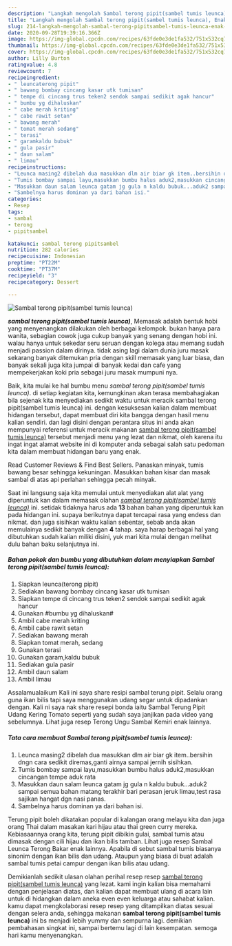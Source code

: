 ```yaml
---
description: "Langkah mengolah Sambal terong pipit(sambel tumis leunca), Enak Banget"
title: "Langkah mengolah Sambal terong pipit(sambel tumis leunca), Enak Banget"
slug: 214-langkah-mengolah-sambal-terong-pipitsambel-tumis-leunca-enak-banget
date: 2020-09-28T19:39:16.366Z
image: https://img-global.cpcdn.com/recipes/63fde0e3de1fa532/751x532cq70/sambal-terong-pipitsambel-tumis-leunca-foto-resep-utama.jpg
thumbnail: https://img-global.cpcdn.com/recipes/63fde0e3de1fa532/751x532cq70/sambal-terong-pipitsambel-tumis-leunca-foto-resep-utama.jpg
cover: https://img-global.cpcdn.com/recipes/63fde0e3de1fa532/751x532cq70/sambal-terong-pipitsambel-tumis-leunca-foto-resep-utama.jpg
author: Lilly Burton
ratingvalue: 4.8
reviewcount: 7
recipeingredient:
- " leuncaterong pipit"
- " bawang bombay cincang kasar utk tumisan"
- " tempe di cincang trus teken2 sendok sampai sedikit agak hancur"
- " bumbu yg dihaluskan"
- " cabe merah kriting"
- " cabe rawit setan"
- " bawang merah"
- " tomat merah sedang"
- " terasi"
- " garamkaldu bubuk"
- " gula pasir"
- " daun salam"
- " limau"
recipeinstructions:
- "Leunca masing2 dibelah dua masukkan dlm air biar gk item..bersihin dngn cara sedikit diremas,ganti airnya sampai jernih sisihkan."
- "Tumis bombay sampai layu,masukkan bumbu halus aduk2,masukkan cincangan tempe aduk rata"
- "Masukkan daun salam leunca gatam jg gula n kaldu bubuk...aduk2 sampai semua bahan matang terakhir bari perasan jeruk limau,test rasa sajikan hangat dgn nasi panas."
- "Sambelnya harus dominan ya dari bahan isi."
categories:
- Resep
tags:
- sambal
- terong
- pipitsambel

katakunci: sambal terong pipitsambel 
nutrition: 282 calories
recipecuisine: Indonesian
preptime: "PT22M"
cooktime: "PT37M"
recipeyield: "3"
recipecategory: Dessert

---
```



![Sambal terong pipit(sambel tumis leunca)](https://img-global.cpcdn.com/recipes/63fde0e3de1fa532/751x532cq70/sambal-terong-pipitsambel-tumis-leunca-foto-resep-utama.jpg)

<b><i>sambal terong pipit(sambel tumis leunca)</i></b>, Memasak adalah bentuk hobi yang menyenangkan dilakukan oleh berbagai kelompok. bukan hanya para wanita, sebagian cowok juga cukup banyak yang senang dengan hobi ini. walau hanya untuk sekedar seru seruan dengan kolega atau memang sudah menjadi passion dalam dirinya. tidak asing lagi dalam dunia juru masak sekarang banyak ditemukan pria dengan skill memasak yang luar biasa, dan banyak sekali juga kita jumpai di banyak kedai dan cafe yang mempekerjakan koki pria sebagai juru masak mumpuni nya.

Baik, kita mulai ke hal bumbu menu <i>sambal terong pipit(sambel tumis leunca)</i>. di setiap kegiatan kita, kemungkinan akan terasa membahagiakan bila sejenak kita menyediakan sedikit waktu untuk meracik sambal terong pipit(sambel tumis leunca) ini. dengan kesuksesan kalian dalam membuat hidangan tersebut, dapat membuat diri kita bangga dengan hasil menu kalian sendiri. dan lagi disini dengan perantara situs ini anda akan mempunyai referensi untuk meracik makanan <u>sambal terong pipit(sambel tumis leunca)</u> tersebut menjadi menu yang lezat dan nikmat, oleh karena itu ingat ingat alamat website ini di komputer anda sebagai salah satu pedoman kita dalam membuat hidangan baru yang enak.

Read Customer Reviews &amp; Find Best Sellers. Panaskan minyak, tumis bawang besar sehingga kekuningan. Masukkan bahan kisar dan masak sambal di atas api perlahan sehingga pecah minyak.


Saat ini langsung saja kita memulai untuk menyediakan alat alat yang diperuntuk kan dalam memasak olahan <u><i>sambal terong pipit(sambel tumis leunca)</i></u> ini. setidak tidaknya harus ada <b>13</b> bahan bahan yang diperuntuk kan pada hidangan ini. supaya berikutnya dapat tercapai rasa yang endess dan nikmat. dan juga sisihkan waktu kalian sebentar, sebab anda akan memulainya sedikit banyak dengan <b>4</b> tahap. saya harap berbagai hal yang dibutuhkan sudah kalian miliki disini, yuk mari kita mulai dengan melihat dulu bahan baku selanjutnya ini.

<!--inarticleads1-->

##### Bahan pokok dan bumbu yang dibutuhkan dalam menyiapkan Sambal terong pipit(sambel tumis leunca):

1. Siapkan  leunca(terong pipit)
1. Sediakan  bawang bombay cincang kasar utk tumisan
1. Siapkan  tempe di cincang trus teken2 sendok sampai sedikit agak hancur
1. Gunakan  #bumbu yg dihaluskan#
1. Ambil  cabe merah kriting
1. Ambil  cabe rawit setan
1. Sediakan  bawang merah
1. Siapkan  tomat merah, sedang
1. Gunakan  terasi
1. Gunakan  garam,kaldu bubuk
1. Sediakan  gula pasir
1. Ambil  daun salam
1. Ambil  limau


Assalamualaikum Kali ini saya share resipi sambal terung pipit. Selalu orang guna ikan bilis tapi saya menggunakan udang segar untuk dipadankan dengan. Kali ni saya nak share resepi bonda iaitu Sambal Terung Pipit Udang Kering Tomato seperti yang sudah saya janjikan pada video yang sebelumnya. Lihat juga resep Terong Ungu Sambal Kemiri enak lainnya. 

<!--inarticleads2-->

##### Tata cara membuat Sambal terong pipit(sambel tumis leunca):

1. Leunca masing2 dibelah dua masukkan dlm air biar gk item..bersihin dngn cara sedikit diremas,ganti airnya sampai jernih sisihkan.
1. Tumis bombay sampai layu,masukkan bumbu halus aduk2,masukkan cincangan tempe aduk rata
1. Masukkan daun salam leunca gatam jg gula n kaldu bubuk...aduk2 sampai semua bahan matang terakhir bari perasan jeruk limau,test rasa sajikan hangat dgn nasi panas.
1. Sambelnya harus dominan ya dari bahan isi.


Terung pipit boleh dikatakan popular di kalangan orang melayu kita dan juga orang Thai dalam masakan kari hijau atau thai green curry mereka. Kebiasaannya orang kita, terung pipit dibikin gulai, sambal tumis atau dimasak dengan cili hijau dan ikan bilis tamban. Lihat juga resep Sambal Leunca Terong Bakar enak lainnya. Apabila di sebut sambal tumis biasanya sinonim dengan ikan bilis dan udang. Ataupun yang biasa di buat adalah sambal tumis petai campur dengan ikan bilis atau udang. 

Demikianlah sedikit ulasan olahan perihal resep resep <u>sambal terong pipit(sambel tumis leunca)</u> yang lezat. kami ingin kalian bisa memahami dengan penjelasan diatas, dan kalian dapat membuat ulang di acara lain untuk di hidangkan dalam aneka even even keluarga atau sahabat kalian. kamu dapat mengkolaborasi resep resep yang ditampilkan diatas sesuai dengan selera anda, sehingga makanan <b>sambal terong pipit(sambel tumis leunca)</b> ini bs menjadi lebih yummy dan sempurna lagi. demikian pembahasan singkat ini, sampai bertemu lagi di lain kesempatan. semoga hari kamu menyenangkan.
